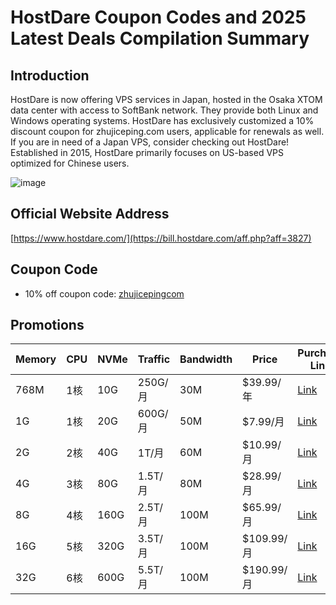 # HostDare Coupon Codes and 2025 Latest Deals Compilation Summary

## Introduction
HostDare is now offering VPS services in Japan, hosted in the Osaka XTOM data center with access to SoftBank network. They provide both Linux and Windows operating systems. HostDare has exclusively customized a 10% discount coupon for zhujiceping.com users, applicable for renewals as well. If you are in need of a Japan VPS, consider checking out HostDare! Established in 2015, HostDare primarily focuses on US-based VPS optimized for Chinese users.

![image](https://github.com/cresppado/HostDare/assets/167679429/f3a8cb58-a088-415d-b123-ed2f2f340399)

## Official Website Address
[https://www.hostdare.com/](https://bill.hostdare.com/aff.php?aff=3827)

## Coupon Code
- 10% off coupon code: [zhujicepingcom](https://bill.hostdare.com/aff.php?aff=3827)

## Promotions

| Memory | CPU  | NVMe | Traffic   | Bandwidth | Price       | Purchase Link                                   |
|--------|------|------|-----------|-----------|-------------|-------------------------------------------------|
| 768M   | 1核  | 10G  | 250G/月   | 30M       | $39.99/年   | [Link](https://bill.hostdare.com/aff.php?aff=3827&pid=129) |
| 1G     | 1核  | 20G  | 600G/月   | 50M       | $7.99/月    | [Link](https://bill.hostdare.com/aff.php?aff=3827&pid=130) |
| 2G     | 2核  | 40G  | 1T/月     | 60M       | $10.99/月   | [Link](https://bill.hostdare.com/aff.php?aff=3827&pid=131) |
| 4G     | 3核  | 80G  | 1.5T/月   | 80M       | $28.99/月   | [Link](https://bill.hostdare.com/aff.php?aff=3827&pid=132) |
| 8G     | 4核  | 160G | 2.5T/月   | 100M      | $65.99/月   | [Link](https://bill.hostdare.com/aff.php?aff=3827&pid=133) |
| 16G    | 5核  | 320G | 3.5T/月   | 100M      | $109.99/月  | [Link](https://bill.hostdare.com/aff.php?aff=3827&pid=134) |
| 32G    | 6核  | 600G | 5.5T/月   | 100M      | $190.99/月  | [Link](https://bill.hostdare.com/aff.php?aff=3827&pid=135) |

